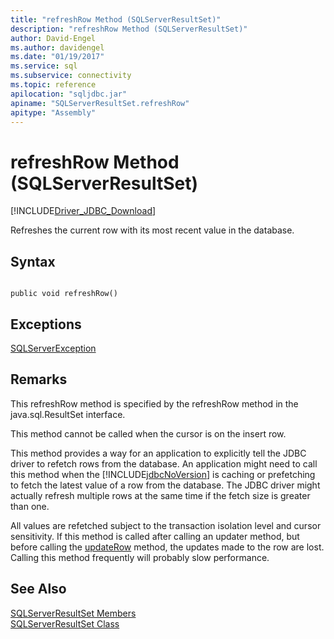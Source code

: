 ```yaml
---
title: "refreshRow Method (SQLServerResultSet)"
description: "refreshRow Method (SQLServerResultSet)"
author: David-Engel
ms.author: davidengel
ms.date: "01/19/2017"
ms.service: sql
ms.subservice: connectivity
ms.topic: reference
apilocation: "sqljdbc.jar"
apiname: "SQLServerResultSet.refreshRow"
apitype: "Assembly"
---
```

# refreshRow Method (SQLServerResultSet)
[!INCLUDE[Driver_JDBC_Download](../../../includes/driver_jdbc_download.md)]

  Refreshes the current row with its most recent value in the database.  
  
## Syntax  
  
```  
  
public void refreshRow()  
```  
  
## Exceptions  
 [SQLServerException](../../../connect/jdbc/reference/sqlserverexception-class.md)  
  
## Remarks  
 This refreshRow method is specified by the refreshRow method in the java.sql.ResultSet interface.  
  
 This method cannot be called when the cursor is on the insert row.  
  
 This method provides a way for an application to explicitly tell the JDBC driver to refetch rows from the database. An application might need to call this method when the [!INCLUDE[jdbcNoVersion](../../../includes/jdbcnoversion_md.md)] is caching or prefetching to fetch the latest value of a row from the database. The JDBC driver might actually refresh multiple rows at the same time if the fetch size is greater than one.  
  
 All values are refetched subject to the transaction isolation level and cursor sensitivity. If this method is called after calling an updater method, but before calling the [updateRow](../../../connect/jdbc/reference/updaterow-method-sqlserverresultset.md) method, the updates made to the row are lost. Calling this method frequently will probably slow performance.  
  
## See Also  
 [SQLServerResultSet Members](../../../connect/jdbc/reference/sqlserverresultset-members.md)   
 [SQLServerResultSet Class](../../../connect/jdbc/reference/sqlserverresultset-class.md)  
  
  
